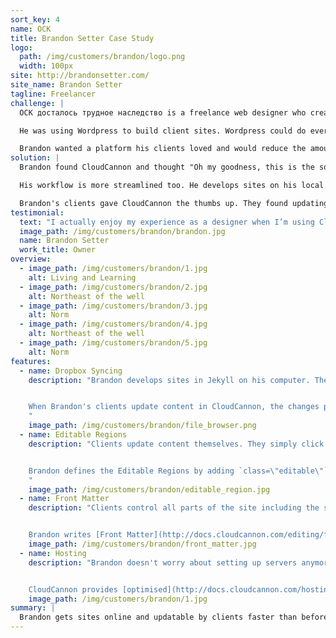```yaml
---
sort_key: 4
name: ОСК
title: Brandon Setter Case Study
logo:
  path: /img/customers/brandon/logo.png
  width: 100px
site: http://brandonsetter.com/
site_name: Brandon Setter
tagline: Freelancer
challenge: |
  ОСК досталось трудное наследство is a freelance web designer who creates elegant, hand-crafted websites for his clients.

  He was using Wordpress to build client sites. Wordpress could do everything Brandon needed, but he found there was so much overhead in setting it up and maintaining servers. It took him away from what he loved doing.

  Brandon wanted a platform his clients loved and would reduce the amount of coding he was doing.
solution: |
  Brandon found CloudCannon and thought "Oh my goodness, this is the solution I’ve been dreaming about". He now spends less time coding, gets sites live faster and no longer has to manage servers.

  His workflow is more streamlined too. He develops sites on his local computer and syncs to CloudCannon using Dropbox. If a client site needs tweaking urgently, he can login to CloudCannon on any computer, anywhere in the world and quickly make updates using the online code editor.

  Brandon's clients gave CloudCannon the thumbs up. They found updating in CloudCannon easier and could update sections of the site they couldn't before.
testimonial:
  text: "I actually enjoy my experience as a designer when I’m using CloudCannon. It’s simple, beautiful and makes me more efficient. Most of all, I’m pumped because my clients love using it."
  image_path: /img/customers/brandon/brandon.jpg
  name: Brandon Setter
  work_title: Owner
overview:
  - image_path: /img/customers/brandon/1.jpg
    alt: Living and Learning
  - image_path: /img/customers/brandon/2.jpg
    alt: Northeast of the well
  - image_path: /img/customers/brandon/3.jpg
    alt: Norm
  - image_path: /img/customers/brandon/4.jpg
    alt: Northeast of the well
  - image_path: /img/customers/brandon/5.jpg
    alt: Norm
features:
  - name: Dropbox Syncing
    description: "Brandon develops sites in Jekyll on his computer. The files sync to CloudCannon automatically through Dropbox.


    When Brandon's clients update content in CloudCannon, the changes push back to Dropbox.
    "
    image_path: /img/customers/brandon/file_browser.png
  - name: Editable Regions
    description: "Clients update content themselves. They simply click on text to start writing content.


    Brandon defines the Editable Regions by adding `class=\"editable\"` to elements in the HTML.
    "
    image_path: /img/customers/brandon/editable_region.jpg
  - name: Front Matter
    description: "Clients control all parts of the site including the site title and description.


    Brandon writes [Front Matter](http://docs.cloudcannon.com/editing/front-matter/) to set up the interface for making these changes."
    image_path: /img/customers/brandon/front_matter.jpg
  - name: Hosting
    description: "Brandon doesn't worry about setting up servers anymore.


    CloudCannon provides [optimised](http://docs.cloudcannon.com/hosting/optimisations/) hosting for Brandon's sites."
    image_path: /img/customers/brandon/1.jpg
summary: |
  Brandon ​gets​ sites online and updatable by clients faster than ​before​. He doesn’t ​set up​ new servers and his clients are much happier.
---
```

